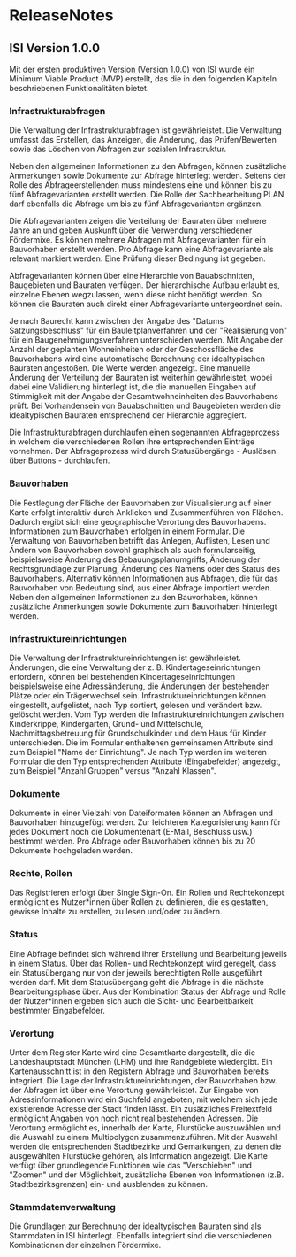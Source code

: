 # ReleaseNotes

## ISI Version 1.0.0

Mit der ersten produktiven Version (Version 1.0.0) von ISI wurde ein Minimum Viable Product (MVP) erstellt, das die in
den folgenden Kapiteln beschriebenen Funktionalitäten bietet.

### Infrastrukturabfragen

Die Verwaltung der Infrastrukturabfragen ist gewährleistet.
Die Verwaltung umfasst das Erstellen, das Anzeigen, die Änderung, das Prüfen/Bewerten sowie das Löschen von Abfragen
zur sozialen Infrastruktur.

Neben den allgemeinen Informationen zu den Abfragen, können zusätzliche Anmerkungen sowie Dokumente zur Abfrage hinterlegt
werden. Seitens der Rolle des Abfrageerstellenden muss mindestens eine und können bis zu fünf Abfragevarianten erstellt
werden. Die Rolle der Sachbearbeitung PLAN darf ebenfalls die Abfrage um bis zu fünf Abfragevarianten ergänzen.

Die Abfragevarianten zeigen die Verteilung der Bauraten über mehrere Jahre an und geben Auskunft über die Verwendung
verschiedener Fördermixe. Es können mehrere Abfragen mit Abfragevarianten für ein Bauvorhaben erstellt werden. Pro Abfrage
kann eine Abfragevariante als relevant markiert werden. Eine Prüfung dieser Bedingung ist gegeben.

Abfragevarianten können über eine Hierarchie von Bauabschnitten, Baugebieten und Bauraten verfügen.
Der hierarchische Aufbau erlaubt es, einzelne Ebenen wegzulassen, wenn diese nicht benötigt werden. So können die Bauraten
auch direkt einer Abfragevariante untergeordnet sein.

Je nach Baurecht kann zwischen der Angabe des "Datums Satzungsbeschluss" für ein Bauleitplanverfahren und der
"Realisierung von" für ein Baugenehmigungsverfahren unterschieden werden. Mit Angabe der Anzahl der geplanten Wohneinheiten
oder der Geschossfläche des Bauvorhabens wird eine automatische Berechnung der idealtypischen Bauraten angestoßen.
Die Werte werden angezeigt. Eine manuelle Änderung der Verteilung der Bauraten ist weiterhin gewährleistet, wobei
dabei eine Validierung hinterlegt ist, die die manuellen Eingaben auf Stimmigkeit mit der Angabe der Gesamtwohneinheiten
des Bauvorhabens prüft. Bei Vorhandensein von Bauabschnitten und Baugebieten werden die idealtypischen Bauraten entsprechend
der Hierarchie aggregiert.

Die Infrastrukturabfragen durchlaufen einen sogenannten Abfrageprozess in welchem die verschiedenen Rollen ihre entsprechenden
Einträge vornehmen. Der Abfrageprozess wird durch Statusübergänge - Auslösen über Buttons - durchlaufen.

### Bauvorhaben

Die Festlegung der Fläche der Bauvorhaben zur Visualisierung auf einer Karte erfolgt interaktiv durch Anklicken und
Zusammenführen von Flächen. Dadurch ergibt sich eine geographische Verortung des Bauvorhabens. Informationen zum
Bauvorhaben erfolgen in einem Formular. Die Verwaltung von Bauvorhaben betrifft das Anlegen, Auflisten, Lesen und Ändern
von Bauvorhaben sowohl graphisch als auch formularseitig, beispielsweise Änderung des Bebauungsplanumgriffs, Änderung der
Rechtsgrundlage zur Planung, Änderung des Namens oder des Status des Bauvorhabens. Alternativ können Informationen aus
Abfragen, die für das Bauvorhaben von Bedeutung sind, aus einer Abfrage importiert werden. Neben den allgemeinen
Informationen zu den Bauvorhaben, können zusätzliche Anmerkungen sowie Dokumente zum Bauvorhaben hinterlegt werden.

### Infrastruktureinrichtungen

Die Verwaltung der Infrastruktureinrichtungen ist gewährleistet. Änderungen, die eine Verwaltung der z. B.
Kindertageseinrichtungen erfordern, können bei bestehenden Kindertageseinrichtungen beispielsweise eine Adressänderung,
die Änderungen der bestehenden Plätze oder ein Trägerwechsel sein. Infrastruktureinrichtungen können eingestellt,
aufgelistet, nach Typ sortiert, gelesen und verändert bzw. gelöscht werden. Vom Typ werden die Infrastruktureinrichtungen
zwischen Kinderkrippe, Kindergarten, Grund- und Mittelschule, Nachmittagsbetreuung für Grundschulkinder und dem Haus für
Kinder unterschieden. Die im Formular enthaltenen gemeinsamen Attribute sind zum Beispiel "Name der Einrichtung".
Je nach Typ werden im weiteren Formular die den Typ entsprechenden Attribute (Eingabefelder) angezeigt, zum Beispiel
"Anzahl Gruppen" versus "Anzahl Klassen".

### Dokumente

Dokumente in einer Vielzahl von Dateiformaten können an Abfragen und Bauvorhaben hinzugefügt werden. Zur leichteren
Kategorisierung kann für jedes Dokument noch die Dokumentenart (E-Mail, Beschluss usw.) bestimmt werden. Pro Abfrage
oder Bauvorhaben können bis zu 20 Dokumente hochgeladen werden.

### Rechte, Rollen

Das Registrieren erfolgt über Single Sign-On. Ein Rollen und Rechtekonzept ermöglicht es Nutzer\*innen über Rollen zu
definieren, die es gestatten, gewisse Inhalte zu erstellen, zu lesen und/oder zu ändern.

### Status

Eine Abfrage befindet sich während ihrer Erstellung und Bearbeitung jeweils in einem Status. Über das Rollen- und
Rechtekonzept wird geregelt, dass ein Statusübergang nur von der jeweils berechtigten Rolle ausgeführt werden darf.
Mit dem Statusübergang geht die Abfrage in die nächste Bearbeitungsphase über. Aus der Kombination Status der Abfrage
und Rolle der Nutzer\*innen ergeben sich auch die Sicht- und Bearbeitbarkeit bestimmter Eingabefelder.

### Verortung

Unter dem Register Karte wird eine Gesamtkarte dargestellt, die die Landeshauptstadt München (LHM) und ihre
Randgebiete wiedergibt. Ein Kartenausschnitt ist in den Registern Abfrage und Bauvorhaben bereits integriert. Die Lage
der Infrastruktureinrichtungen, der Bauvorhaben bzw. der Abfragen ist über eine Verortung gewährleistet.
Zur Eingabe von Adressinformationen wird ein Suchfeld angeboten, mit welchem sich jede existierende Adresse der Stadt
finden lässt. Ein zusätzliches Freitextfeld ermöglicht Angaben von noch nicht real bestehenden Adressen. Die
Verortung ermöglicht es, innerhalb der Karte, Flurstücke auszuwählen und die Auswahl zu einem Multipolygon
zusammenzuführen. Mit der Auswahl werden die entsprechenden Stadtbezirke und Gemarkungen, zu denen die ausgewählten
Flurstücke gehören, als Information angezeigt. Die Karte verfügt über grundlegende Funktionen wie das "Verschieben"
und "Zoomen" und der Möglichkeit, zusätzliche Ebenen von Informationen (z.B. Stadtbezirksgrenzen) ein- und ausblenden
zu können.

### Stammdatenverwaltung

Die Grundlagen zur Berechnung der idealtypischen Bauraten sind als Stammdaten in ISI hinterlegt. Ebenfalls integriert
sind die verschiedenen Kombinationen der einzelnen Fördermixe.
